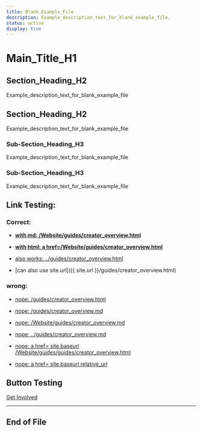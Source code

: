 ```yaml
---
title: Blank_Example_File
description: Example_description_text_for_blank_example_file.
status: active
display: true
---
```


# Main_Title_H1

## Section_Heading_H2
Example_description_text_for_blank_example_file

## Section_Heading_H2
Example_description_text_for_blank_example_file

### Sub-Section_Heading_H3
Example_description_text_for_blank_example_file

### Sub-Section_Heading_H3
Example_description_text_for_blank_example_file

## Link Testing:

### Correct: 

- **[with md: /Website/guides/creator_overview.html](/Website/guides/creator_overview.html)**
- <strong><a href="/Website/guides/creator_overview.html">with html: a href=/Website/guides/creator_overview.html</a></strong>

- [also works: ../guides/creator_overview.html](../guides/creator_overview.html)
- [can also use site.url]({{ site.url }}/guides/creator_overview.html)

### wrong: 

- [nope: /guides/creator_overview.html](/guides/creator_overview.html)
- [nope: /guides/creator_overview.md](guides/creator_overview.md)
- [nope: /Website/guides/creator_overview.md](/Website/guides/guides/creator_overview.md)
- [nope: ../guides/creator_overview.md](../guides/creator_overview.md)


- <a href="{{ site.baseurl }}/Website/guides/creator_overview.html">nope: a href= site.baseurl /Website/guides/guides/creator_overview.html</a>
- <a href="{{ site.baseurl | relative_url }}/Website/guides/creator_overview.html">nope: a href= site.baseurl relative_url</a>

## Button Testing

<a href="{{ site.pages[1].url | relative_url }}" class="default_light">Get Involved</a>


---
## End of File
